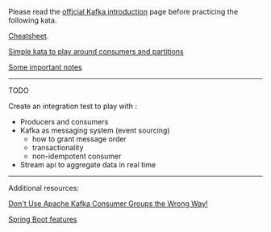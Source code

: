 Please read the [official Kafka introduction](https://kafka.apache.org/intro) page before practicing the following kata.

[Cheatsheet](https://github.com/francesco-losciale/cheat-sheets/blob/master/kafka_cluster_first_run.txt).

[Simple kata to play around consumers and partitions](./Kafka_simple_kata.md)

[Some important notes](./notes.md)

--------------------------------------------------------------------------------------------------
TODO

Create an integration test to play with :

- Producers and consumers
- Kafka as messaging system (event sourcing)
  - how to grant message order
  - transactionality
  - non-idempotent consumer
- Stream api to aggregate data in real time

--------------------------------------------------------------------------------------------------



Additional resources:

[Don't Use Apache Kafka Consumer Groups the Wrong Way!](https://dzone.com/articles/dont-use-apache-kafka-consumer-groups-the-wrong-wa)

[Spring Boot features](https://docs.spring.io/spring-boot/docs/current/reference/html/spring-boot-features.html#boot-features-kafka)
